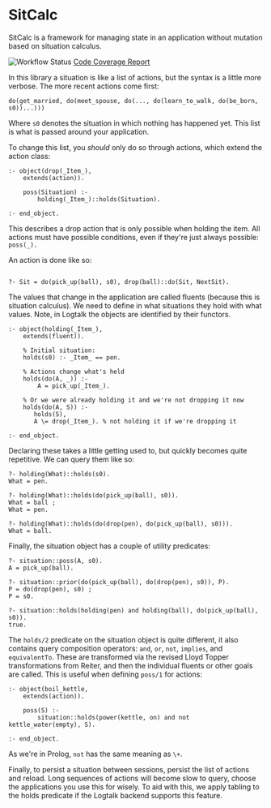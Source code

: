 # SitCalc


SitCalc is a framework for managing state in an application without
mutation based on situation calculus.

![Workflow Status](https://github.com/PaulBrownMagic/SitCalc/workflows/Workflow/badge.svg)
[Code Coverage Report](https://paulbrownmagic.github.io/SitCalc/coverage_report.html)

In this library a situation is like a list of actions, but the syntax is
a little more verbose. The more recent actions come first:

```logtalk
do(get_married, do(meet_spouse, do(..., do(learn_to_walk, do(be_born, s0))...)))
```

Where `s0` denotes the situation in which nothing has happened
yet. This list is what is passed around your application.

To change this list, you *should* only do so through actions, which
extend the action class:

```logtalk
:- object(drop(_Item_),
    extends(action)).

    poss(Situation) :-
        holding(_Item_)::holds(Situation).

:- end_object.
```

This describes a drop action that is only possible when holding the
item. All actions must have possible conditions, even if they're just
always possible: `poss(_).`

An action is done like so:

```logtalk

?- Sit = do(pick_up(ball), s0), drop(ball)::do(Sit, NextSit).
```

The values that change in the application are called fluents (because
this is situation calculus). We need to define in what situations they
hold with what values. Note, in Logtalk the objects are identified by
their functors.

```logtalk
:- object(holding(_Item_),
    extends(fluent)).

	% Initial situation:
	holds(s0) :- _Item_ == pen.

	% Actions change what's held
	holds(do(A, _)) :-
	    A = pick_up(_Item_).

	% Or we were already holding it and we're not dropping it now
	holds(do(A, S)) :-
	   holds(S),
	   A \= drop(_Item_). % not holding it if we're dropping it

:- end_object.
```

Declaring these takes a little getting used to, but quickly becomes
quite repetitive. We can query them like so:

```logtalk
?- holding(What)::holds(s0).
What = pen.

?- holding(What)::holds(do(pick_up(ball), s0)).
What = ball ;
What = pen.

?- holding(What)::holds(do(drop(pen), do(pick_up(ball), s0))).
What = ball.
```

Finally, the situation object has a couple of utility predicates:

```logtalk
?- situation::poss(A, s0).
A = pick_up(ball).

?- situation::prior(do(pick_up(ball), do(drop(pen), s0)), P).
P = do(drop(pen), s0) ;
P = s0.

?- situation::holds(holding(pen) and holding(ball), do(pick_up(ball), s0)).
true.
```

The `holds/2` predicate on the situation object is quite different, it
also contains query composition operators: `and`, `or`, `not`,
`implies`, and `equivalentTo`. These are transformed via the revised
Lloyd Topper transformations from Reiter, and then the individual
fluents or other goals are called. This is useful when defining `poss/1`
for actions:

```logtalk
:- object(boil_kettle,
    extends(action)).

	poss(S) :-
	    situation::holds(power(kettle, on) and not kettle_water(empty), S).

:- end_object.
```

As we're in Prolog, `not` has the same meaning as `\+`.

Finally, to persist a situation between sessions, persist the list of
actions and reload. Long sequences of actions will become slow to query,
choose the applications you use this for wisely. To aid with this, we
apply tabling to the holds predicate if the Logtalk backend supports
this feature.
